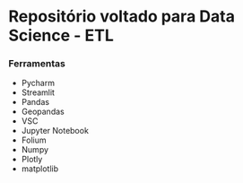 # Repositório voltado para Data Science - ETL

### Ferramentas

* Pycharm
* Streamlit
* Pandas
* Geopandas
* VSC
* Jupyter Notebook
* Folium
* Numpy
* Plotly
* matplotlib
